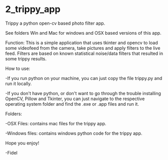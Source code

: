 # 2_trippy_app
Trippy a python open-cv based photo filter app. 

See folders Win and Mac for windows and OSX based versions of this app. 

Function:
 This is a simple application that uses tkinter and opencv to load some videofeed from the camera, take pictures and apply filters to the live feed. Filters are based on known statistical noise/data filters that resulted in some trippy results. 
 
How to use:

 -If you run python on your machine, you can just copy the file trippy.py and run it locally. 
 
 -If you don't have python, or don't want to go through the trouble installing OpenCV, Pillow and Tkinter, you can just   navigate to the respective operating system folder and find the .exe or .app files and run it. 

Folders:

 -OSX Files: contains mac files for the trippy app. 
 
 -Windows files: contains windows python code for the trippy app.  
 
 Hope you enjoy!
 
 -Fidel 
